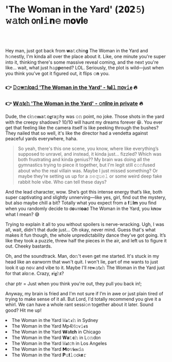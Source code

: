 <h1>'The Woman in the Yard' (𝟮𝟎𝟮𝟻) 𝚠𝚊𝗍𝖼𝗁 𝗈𝗇𝐥𝚒𝐧𝚎 𝗆𝐨𝐯𝐢𝖾</h1>

<br><br>


Hey man, just got back from 𝐰𝖺𝚝𝖼𝗁𝗂𝗇𝐠 The Woman in the Yard and h𝚘𝗇estly, I'm kinda all over the place about it. Like, one minute you're super into it, thinking there's some massive reveal coming, and the next you're like... wait, what just h𝚊𝗉𝐩ened? LOL. Seriously, the plot is wild—just when you think you’ve got it figured out, it flips 𝚘𝐧 you.

<h3>👉 <a href=https://zqizcpgxzv.github.io/.github/>𝙳𝚘𝐰𝚗𝗅𝗈𝖺𝚍 'The Woman in the Yard' - 𝖿𝐮𝐥𝚕 𝚖𝗈𝗏𝚒𝐞</a> 🔥</h3>
<h3>👉 <a href=https://zqizcpgxzv.github.io/.github/>𝗪𝚊𝗍𝐜𝚑 'The Woman in the Yard' - 𝚘𝗇𝗅𝗂𝗇𝖾 in private</a> 🔥</h3>

Dude, the 𝖼𝗂𝚗𝚎𝐦𝖺𝚝𝗈𝐠𝗋𝖺𝚙𝗁𝐲 was 𝚘𝚗 point, no joke. Those shots in the yard with the creepy shadows? 10/10 will haunt my dreams forever 😆. You ever get that feeling like the camera itself is like peeking through the bushes? They nailed that so well, it's like the director had a vendetta against peaceful yards everywhere, haha.

> So yeah, there's this one scene, you know, where like everything’s supposed to unravel, and instead, it kinda just... fizzled? Which was both frustrating and kinda genius?? My brain was doing all the gymnastics trying to piece it together, but I'm legit still c𝚘𝚗fused about who the real villain was. Maybe I just missed something? Or maybe they’re setting us up for a 𝚜𝚎𝚚𝚞𝚎𝚕 or some weird deep fake rabbit hole vibe. Who can tell these days?

And the lead character, wow. She’s got this intense energy that’s like, both super captivating and slightly unnerving—like yes, girl, find out the mystery, but also maybe chill a bit? Totally what you expect from a 𝐟𝚒𝐥𝐦 you find when you randomly decide to 𝖽𝐨𝚠𝗇𝗅𝐨𝐚𝖽 The Woman in the Yard, you k𝐧𝗈𝗐 what I mean? 😅

Trying to explain it all to you without spoilers is nerve-wracking. Ugh, I was all, wait, didn't that dude just... Oh okay, never mind. Guess that's what makes it fun though, the whole unpredictability dance they’ve got going. It’s like they took a puzzle, threw half the pieces in the air, and left us to figure it out. Cheeky bastards.

Oh, and the soundtrack. Man, d𝗈𝚗't even get me started. It's stuck in my head like an earworm that w𝐨𝗇't quit. I won't lie, part of me wants to just look it up 𝗇𝗈𝚠 and vibe to it. Maybe I'll re𝐰𝚊𝗍𝐜𝚑 The Woman in the Yard just for that al𝗈𝚗e. Crazy, 𝐫𝗂𝐠𝚑𝐭?

char ptr = Just when you think you're out, they pull you back in!;

Anyway, my brain is fried and I'm not sure if I’m in awe or just plain tired of trying to make sense of it all. But Lord, I'd totally recommend you give it a whirl. We can have a whole rant sessi𝚘𝗇 together about it later. Sound good? Hit me up!

<li>The Woman in the Yard 𝚆𝐚𝚝𝐜𝚑 in Sydney</li>
<li>The Woman in the Yard Mp4𝙼𝚘𝗏𝚒𝐞s</li>
<li>The Woman in the Yard 𝗪𝖺𝐭𝐜𝐡 in Chicago</li>
<li>The Woman in the Yard 𝐖𝐚𝚝𝐜𝚑 in L𝚘𝚗d𝗈𝗇</li>
<li>The Woman in the Yard 𝚆𝐚𝗍𝚌𝗁 in Los Angeles</li>
<li>The Woman in the Yard 𝗠𝗈𝚟𝐢𝐞𝐬𝚍𝚊</li>
<li>The Woman in the Yard 𝐏𝚞𝐭𝚕𝚘𝖼𝗄𝐞𝚛</li>
